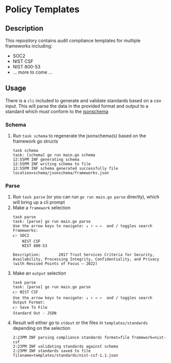 # Policy Templates

## Description

This repository contains audit compliance templates for multiple frameworks
including:

- SOC2
- NIST CSF
- NIST 800-53
- ... more to come ...

## Usage

There is a `cli` included to generate and validate standards based on a csv
input. This will parse the data in the provided format and output to a standard
which must conform to the [jsonschema](schema/jsonschema/frameworks.json)

### Schema

1. Run `task schema` to regenerate the jsonschema(s) based on the framework go
   structs

   ```
   task schema
   task: [schema] go run main.go schema
   12:55PM INF generating schema
   12:55PM INF writing schema to file
   12:55PM INF schema generated successfully file location=schema/jsonschema/frameworks.json
   ```

### Parse

1. Run `task parse` (or you can run `go run main.go parse` directly), which will
   bring up a cli prompt
1. Make a `framework` selection
   ```
   task parse
   task: [parse] go run main.go parse
   Use the arrow keys to navigate: ↓ ↑ → ←  and / toggles search
   Frameworks:
   👉 SOC2
       NIST CSF
       NIST 800-53

   Description:        2017 Trust Services Criteria for Security, Availability, Processing Integrity, Confidentiality, and Privacy (with Revised Points of Focus – 2022)
   ```
1. Make an `output` selection
   ```
   task parse
   task: [parse] go run main.go parse
   👉 NIST CSF
   Use the arrow keys to navigate: ↓ ↑ → ←  and / toggles search
   Output Format:
   👉 Save To File
   Standard Out - JSON
   ```
1. Result will either go to `stdout` or the files in `templates/standards`
   depending on the selection
   ```
   2:23PM INF parsing compliance standards format=file framework=nist-csf
   2:23PM INF validating standards against schema
   2:23PM INF standards saved to file filename=templates/standards/nist-csf-1.1.json
   ```
